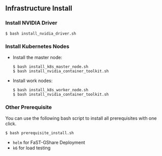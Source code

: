 ## Infrastructure Install

### Install NVIDIA Driver
```
$ bash install_nvidia_driver.sh
```

### Install Kubernetes Nodes
- Install the master node:
    ```
    $ bash install_k8s_master_node.sh
    $ bash install_nvidia_container_toolkit.sh
    ```
- Install work nodes:
    ```
    $ bash install_k8s_worker_node.sh
    $ bash install_nvidia_container_toolkit.sh
    ```




### Other Prerequisite
You can use the following bash script to install all prerequisites with one click.
```
$ bash prerequisite_install.sh
```
- `helm` for FaST-GShare Deployment
- `k6` for load testing
